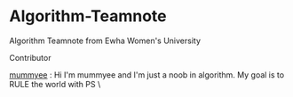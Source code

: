 # Algorithm-Teamnote
Algorithm Teamnote from Ewha Women's University 

Contributor

[mummyee](https://www.acmicpc.net/user/mummyee) : Hi I'm mummyee and I'm just a noob in algorithm. My goal is to RULE the world with PS \

